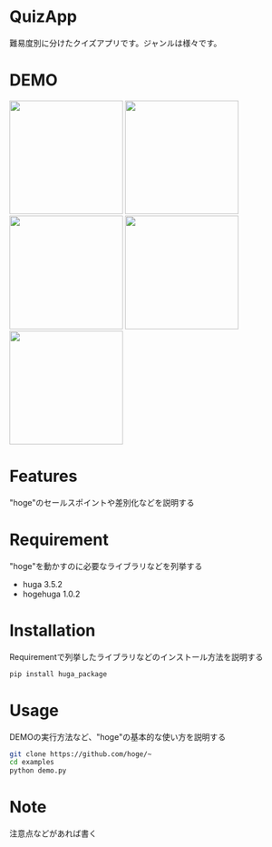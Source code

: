 # QuizApp

難易度別に分けたクイズアプリです。ジャンルは様々です。

# DEMO
<img src="https://user-images.githubusercontent.com/46737524/110435128-f757c780-80f5-11eb-98fa-300fba5267e3.png" width="200"> <img src="https://user-images.githubusercontent.com/46737524/110435762-c1671300-80f6-11eb-813d-1c753f29b1b9.png" width="200"> <img src="https://user-images.githubusercontent.com/46737524/110436020-10ad4380-80f7-11eb-8cc7-f82769b8a478.png" width="200"> <img src="https://user-images.githubusercontent.com/46737524/110436182-44886900-80f7-11eb-904f-550cc6a7d913.png" width="200"> <img src="" width="200">     
  

# Features

"hoge"のセールスポイントや差別化などを説明する

# Requirement

"hoge"を動かすのに必要なライブラリなどを列挙する

* huga 3.5.2
* hogehuga 1.0.2

# Installation

Requirementで列挙したライブラリなどのインストール方法を説明する

```bash
pip install huga_package
```

# Usage

DEMOの実行方法など、"hoge"の基本的な使い方を説明する

```bash
git clone https://github.com/hoge/~
cd examples
python demo.py
```

# Note

注意点などがあれば書く
